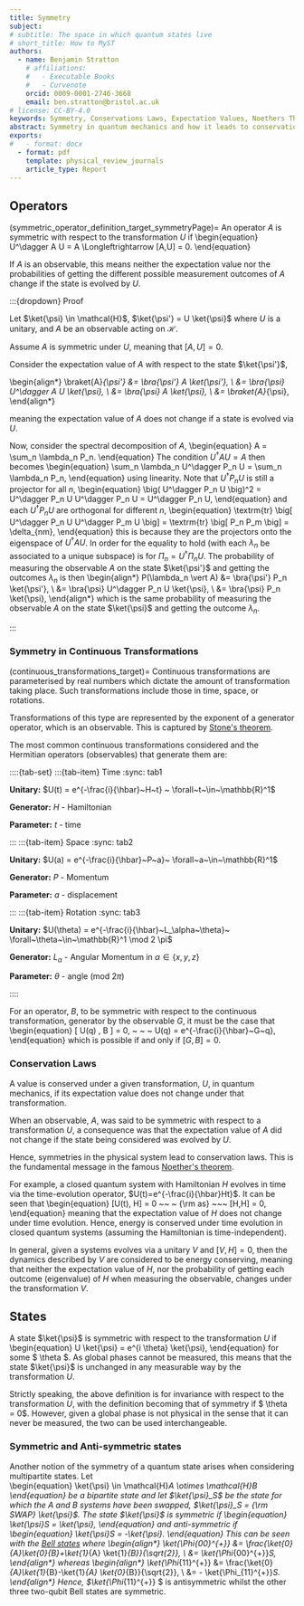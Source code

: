 ```yaml
---
title: Symmetry 
subject: 
# subtitle: The space in which quantum states live
# short_title: How to MyST
authors:
  - name: Benjamin Stratton
    # affiliations:
    #   - Executable Books
    #   - Curvenote
    orcid: 0009-0001-2746-3668
    email: ben.stratton@bristol.ac.uk
# license: CC-BY-4.0
keywords: Symmetry, Conservations Laws, Expectation Values, Noethers Theorem 
abstract: Symmetry in quantum mechanics and how it leads to conservation laws. 
exports:
#   - format: docx
  - format: pdf
    template: physical_review_journals
    article_type: Report
---
```


## Operators
(symmetric_operator_definition_target_symmetryPage)=
An operator $A$ is symmetric with respect to the transformation $U$ if 
\begin{equation}
U^\dagger A U = A \Longleftrightarrow [A,U] = 0.
\end{equation}

If $A$ is an observable, this means neither the expectation value nor the probabilities of getting the different possible measurement outcomes of $A$ change if the state is evolved by $U$. 

:::{dropdown} Proof


Let $\ket{\psi} \in \mathcal{H}$, $\ket{\psi'} = U \ket{\psi}$ where $U$ is a unitary, and $A$ be an observable acting on $\mathcal{H}$.

Assume $A$ is symmetric under $U$, meaning that $[A,U] = 0$. 

Consider the expectation value of $A$ with respect to the state $\ket{\psi'}$,

\begin{align*}
\braket{A}_{\psi'} &= \bra{\psi'} A \ket{\psi'}, \\
&= \bra{\psi} U^\dagger A U \ket{\psi}, \\
&= \bra{\psi} A  \ket{\psi}, \\
&= \braket{A}_{\psi},
\end{align*}

meaning the expectation value of $A$ does not change if a state is evolved via $U$. 

Now, consider the spectral decomposition of $A$, 
\begin{equation}
A = \sum_n \lambda_n P_n.
\end{equation}
The condition $U^\dagger A U = A$ then becomes 
\begin{equation}
\sum_n \lambda_n U^\dagger P_n U = \sum_n \lambda_n P_n,
\end{equation}
using linearity. Note that $U^\dagger P_n U$ is still a projector for all $n$, 
\begin{equation}
\big( U^\dagger P_n U \big)^2 = U^\dagger P_n U U^\dagger P_n U = U^\dagger P_n U,
\end{equation}
and each $U^\dagger P_n U$ are orthogonal for different $n$,
\begin{equation}
\textrm{tr} \big[ U^\dagger P_n U U^\dagger P_m U \big] = \textrm{tr} \big[ P_n P_m \big] = \delta_{nm},
\end{equation}
this is because they are the projectors onto the eigenspace of $U^\dagger A U$. In order for the equality to hold (with each $\lambda_n$ be associated to a unique subspace) is for $\Pi_n = U^\dagger \Pi_n U$. The probability of measuring the observable $A$ on the state $\ket{\psi'}$ and getting the outcomes $\lambda_n$ is then 
\begin{align*}
P(\lambda_n \vert A) &= \bra{\psi'} P_n \ket{\psi'}, \\
&= \bra{\psi} U^\dagger P_n U \ket{\psi}, \\
&= \bra{\psi} P_n \ket{\psi}, 
\end{align*}
which is the same probability of measuring the observable $A$ on the state $\ket{\psi}$ and getting the outcome $\lambda_n$. 

:::

### Symmetry in Continuous Transformations
(continuous_transformations_target)=
Continuous transformations are parameterised by real numbers which dictate the amount of transformation taking place. Such transformations include those in time, space, or rotations.  

Transformations of this type are represented by the exponent of a generator operator, which is an observable. This is captured by [Stone's theorem](https://en.wikipedia.org/wiki/Stone's_theorem_on_one-parameter_unitary_groups). 

The most common continuous transformations considered and the Hermitian operators (observables) that generate them are:

::::{tab-set}
:::{tab-item} Time
:sync: tab1

**Unitary:** $U(t) = e^{-\frac{i}{\hbar}~H~t} ~ \forall~t~\in~\mathbb{R}^1$

**Generator:** $H$ - Hamiltonian

**Parameter:** $t$ - time

:::
:::{tab-item} Space
:sync: tab2

**Unitary:** $U(a) = e^{-\frac{i}{\hbar}~P~a}~ \forall~a~\in~\mathbb{R}^1$

**Generator:** $P$ - Momentum 

**Parameter:** $a$ - displacement


:::
:::{tab-item} Rotation 
:sync: tab3

**Unitary:** $U(\theta) = e^{-\frac{i}{\hbar}~L_\alpha~\theta}~ \forall~\theta~\in~\mathbb{R}^1 \mod 2 \pi$

**Generator:** $L_\alpha$ - Angular Momentum in $\alpha \in \{x,y,z\}$ 

**Parameter:** $\theta$ - angle (mod $2\pi$)

::::

For an operator, $B$, to be symmetric with respect to the continuous transformation, generator by the observable $G$, it must be the case that 
\begin{equation}
[ U(q) , B ] = 0, ~ ~ ~  U(q) = e^{-\frac{i}{\hbar}~G~q},
\end{equation}
which is possible if and only if $[G,B] = 0$. 

### Conservation Laws

A value is conserved under a given transformation, $U$, in quantum mechanics, if its expectation value does not change under that transformation. 

When an observable, $A$, was said to be symmetric with respect to a transformation $U$, a consequence was that the expectation value of $A$ did not change if the state being considered was evolved by $U$. 

Hence, symmetries in the physical system lead to conservation laws. This is the fundamental message in the famous [Noether's theorem](https://en.wikipedia.org/wiki/Noether%27s_theorem).  

For example, a closed quantum system with Hamiltonian $H$ evolves in time via the time-evolution operator, $U(t)=e^{-\frac{i}{\hbar}Ht}$. It can be seen that 
\begin{equation}
[U(t), H] = 0 ~~ ~  {\rm as} ~~~ [H,H] = 0,
\end{equation}
meaning that the expectation value of $H$ does not change under time evolution. Hence, energy is conserved under time evolution in closed quantum systems (assuming the Hamiltonian is time-independent). 

In general, given a systems evolves via a unitary $V$ and $[V,H]=0$, then the dynamics described by $V$ are considered to be energy conserving, meaning that neither the expectation value of $H$, nor  the probability of getting each outcome (eigenvalue) of $H$ when measuring the observable, changes under the transformation $V$.    


## States 

A state $\ket{\psi}$ is symmetric with respect to the transformation $U$ if 
\begin{equation}
U \ket{\psi} = e^{i \theta} \ket{\psi},
\end{equation}
for some $ \theta $. As global phases cannot be measured, this means that the state $\ket{\psi}$ is unchanged in any measurable way by the transformation $U$. 

Strictly speaking, the above definition is for invariance with respect to the transformation $U$, with the definition becoming that of symmetry if $ \theta = 0$. However, given a global phase is not physical in the sense that it can never be measured, the two can be used interchangeable. 

### Symmetric and Anti-symmetric states 

Another notion of the symmetry of a quantum state arises when considering multipartite states. Let  
\begin{equation}
\ket{\psi} \in \mathcal{H}_A \otimes \mathcal{H}_B
\end{equation}
be a bipartite state and let $\ket{\psi}_S$ be the state for which the $A$ and $B$ systems have been swapped, $\ket{\psi}_S = {\rm SWAP} \ket{\psi}$. The state $\ket{\psi}$ is symmetric if
\begin{equation}
\ket{\psi}_S =  \ket{\psi},
\end{equation}
and anti-symmetric if 
\begin{equation}
\ket{\psi}_S = -\ket{\psi}.
\end{equation}
This can be seen with the [Bell states](#bell_states_teleportation_target) where 
\begin{align*}
\ket{\Phi_{00}^{+}} &= \frac{\ket{0}_{A}\ket{0}_{B}+\ket{1}_{A} \ket{1}_{B}}{\sqrt{2}}, \\
&= \ket{\Phi_{00}^{+}}_S,
\end{align*}
whereas 
\begin{align*}
\ket{\Phi_{11}^{+}} &= \frac{\ket{0}_{A}\ket{1}_{B}-\ket{1}_{A} \ket{0}_{B}}{\sqrt{2}}, \\
&= - \ket{\Phi_{11}^{+}}_S.
\end{align*}
Hence, $\ket{\Phi_{11}^{+}} $ is antisymmetric whilst the other three two-qubit Bell states are symmetric. 
